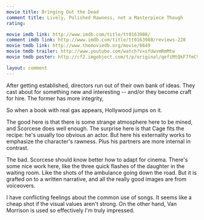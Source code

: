 ```yaml
---
movie title: Bringing Out the Dead
comment title: Lively, Polished Rawness, not a Masterpiece Though
rating: 

movie imdb link: http://www.imdb.com/title/tt0163988/
comment imdb link: http://www.imdb.com/title/tt0163988/reviews-228
movie tmdb link: http://www.themoviedb.org/movie/8649
movie tmdb trailer: http://www.youtube.com/watch?v=sfUwvmRmMtw
movie tmdb poster: http://cf2.imgobject.com/t/p/original/qefiMtQkF7fmC9hl0YZW5RILQIw.jpg

layout: comment
---
```


After getting established, directors run out of their own bank of ideas. They cast about for something new and interesting -- and/or they become craft for hire. The former has more integrity, 

So when a book with real gas appears, Hollywood jumps on it.

The good here is that there is some strange atmosphere here to be mined, and Scorcese does well enough. The surprise here is that Cage fits the recipe: he's usually too obvious an actor. But here his externality works to emphasize the character's rawness. Plus his partners are more internal in contrast.

The bad. Scorcese should know better how to adapt for cinema. There's some nice work here, like the three quick flashes of the daughter in the waiting room. Like the shots of the ambulance going down the road. But it is grafted on to a written narrative, and all the really good images are from voiceovers.

I have conflicting feelings about the common use of songs. It seems like a cheap shot if the visual values aren't strong. On the other hand, Van Morrison is used so effectively I'm truly impressed.